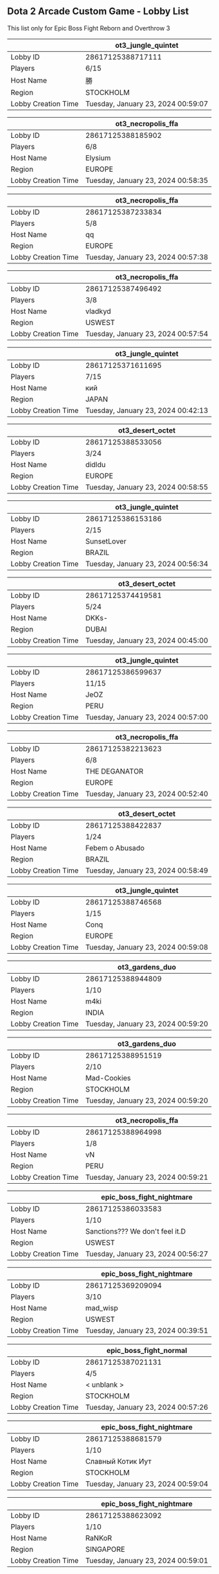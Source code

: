 ## Dota 2 Arcade Custom Game - Lobby List

This list only for Epic Boss Fight Reborn and Overthrow 3

|  | ot3_jungle_quintet |
| ------ | ------ |
| Lobby ID | 28617125388717111 |
| Players | 6/15 |
| Host Name | 勝 |
| Region | STOCKHOLM |
| Lobby Creation Time | Tuesday, January 23, 2024 00:59:07 |


|  | ot3_necropolis_ffa |
| ------ | ------ |
| Lobby ID | 28617125388185902 |
| Players | 6/8 |
| Host Name | Elysium |
| Region | EUROPE |
| Lobby Creation Time | Tuesday, January 23, 2024 00:58:35 |


|  | ot3_necropolis_ffa |
| ------ | ------ |
| Lobby ID | 28617125387233834 |
| Players | 5/8 |
| Host Name | qq |
| Region | EUROPE |
| Lobby Creation Time | Tuesday, January 23, 2024 00:57:38 |


|  | ot3_necropolis_ffa |
| ------ | ------ |
| Lobby ID | 28617125387496492 |
| Players | 3/8 |
| Host Name | vladkyd |
| Region | USWEST |
| Lobby Creation Time | Tuesday, January 23, 2024 00:57:54 |


|  | ot3_jungle_quintet |
| ------ | ------ |
| Lobby ID | 28617125371611695 |
| Players | 7/15 |
| Host Name | кий |
| Region | JAPAN |
| Lobby Creation Time | Tuesday, January 23, 2024 00:42:13 |


|  | ot3_desert_octet |
| ------ | ------ |
| Lobby ID | 28617125388533056 |
| Players | 3/24 |
| Host Name | didldu |
| Region | EUROPE |
| Lobby Creation Time | Tuesday, January 23, 2024 00:58:55 |


|  | ot3_jungle_quintet |
| ------ | ------ |
| Lobby ID | 28617125386153186 |
| Players | 2/15 |
| Host Name | SunsetLover |
| Region | BRAZIL |
| Lobby Creation Time | Tuesday, January 23, 2024 00:56:34 |


|  | ot3_desert_octet |
| ------ | ------ |
| Lobby ID | 28617125374419581 |
| Players | 5/24 |
| Host Name | DKKs- |
| Region | DUBAI |
| Lobby Creation Time | Tuesday, January 23, 2024 00:45:00 |


|  | ot3_jungle_quintet |
| ------ | ------ |
| Lobby ID | 28617125386599637 |
| Players | 11/15 |
| Host Name | JeOZ |
| Region | PERU |
| Lobby Creation Time | Tuesday, January 23, 2024 00:57:00 |


|  | ot3_necropolis_ffa |
| ------ | ------ |
| Lobby ID | 28617125382213623 |
| Players | 6/8 |
| Host Name | THE DEGANATOR |
| Region | EUROPE |
| Lobby Creation Time | Tuesday, January 23, 2024 00:52:40 |


|  | ot3_desert_octet |
| ------ | ------ |
| Lobby ID | 28617125388422837 |
| Players | 1/24 |
| Host Name | Febem o Abusado |
| Region | BRAZIL |
| Lobby Creation Time | Tuesday, January 23, 2024 00:58:49 |


|  | ot3_jungle_quintet |
| ------ | ------ |
| Lobby ID | 28617125388746568 |
| Players | 1/15 |
| Host Name | Conq |
| Region | EUROPE |
| Lobby Creation Time | Tuesday, January 23, 2024 00:59:08 |


|  | ot3_gardens_duo |
| ------ | ------ |
| Lobby ID | 28617125388944809 |
| Players | 1/10 |
| Host Name | m4ki |
| Region | INDIA |
| Lobby Creation Time | Tuesday, January 23, 2024 00:59:20 |


|  | ot3_gardens_duo |
| ------ | ------ |
| Lobby ID | 28617125388951519 |
| Players | 2/10 |
| Host Name | Mad-Cookies |
| Region | STOCKHOLM |
| Lobby Creation Time | Tuesday, January 23, 2024 00:59:20 |


|  | ot3_necropolis_ffa |
| ------ | ------ |
| Lobby ID | 28617125388964998 |
| Players | 1/8 |
| Host Name | vN |
| Region | PERU |
| Lobby Creation Time | Tuesday, January 23, 2024 00:59:21 |


|  | epic_boss_fight_nightmare |
| ------ | ------ |
| Lobby ID | 28617125386033583 |
| Players | 1/10 |
| Host Name | Sanctions??? We don't feel it.D |
| Region | USWEST |
| Lobby Creation Time | Tuesday, January 23, 2024 00:56:27 |


|  | epic_boss_fight_nightmare |
| ------ | ------ |
| Lobby ID | 28617125369209094 |
| Players | 3/10 |
| Host Name | mad_wisp |
| Region | USWEST |
| Lobby Creation Time | Tuesday, January 23, 2024 00:39:51 |


|  | epic_boss_fight_normal |
| ------ | ------ |
| Lobby ID | 28617125387021131 |
| Players | 4/5 |
| Host Name | < unblank > |
| Region | STOCKHOLM |
| Lobby Creation Time | Tuesday, January 23, 2024 00:57:26 |


|  | epic_boss_fight_nightmare |
| ------ | ------ |
| Lobby ID | 28617125388681579 |
| Players | 1/10 |
| Host Name | Славный Котик Иут |
| Region | STOCKHOLM |
| Lobby Creation Time | Tuesday, January 23, 2024 00:59:04 |


|  | epic_boss_fight_nightmare |
| ------ | ------ |
| Lobby ID | 28617125388623092 |
| Players | 1/10 |
| Host Name | RaNKoR |
| Region | SINGAPORE |
| Lobby Creation Time | Tuesday, January 23, 2024 00:59:01 |


